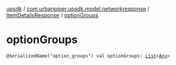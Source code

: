 [upsdk](../../index.md) / [com.urbanpiper.upsdk.model.networkresponse](../index.md) / [ItemDetailsResponse](index.md) / [optionGroups](./option-groups.md)

# optionGroups

`@SerializedName("option_groups") val optionGroups: `[`List`](https://kotlinlang.org/api/latest/jvm/stdlib/kotlin.collections/-list/index.html)`<`[`Any`](https://kotlinlang.org/api/latest/jvm/stdlib/kotlin/-any/index.html)`>`